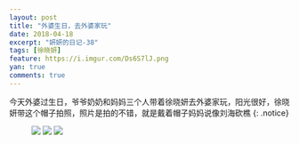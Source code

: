 ```yaml
---
layout: post
title: "外婆生日，去外婆家玩"
date: 2018-04-18
excerpt: "妍妍的日记-38"
tags: [徐晓妍]
feature: https://i.imgur.com/Ds6S7lJ.png
yan: true
comments: true
---
```

今天外婆过生日，爷爷奶奶和妈妈三个人带着徐晓妍去外婆家玩，阳光很好，徐晓妍带这个帽子拍照，照片是拍的不错，就是戴着帽子妈妈说像刘海砍樵
{: .notice}
<figure>
    <img src="{{ site.staticUrl }}/yanyan/image/waipozhushou1.JPG?imageMogr2/auto-orient" />
    <img src="{{ site.staticUrl }}/yanyan/image/waipozhushou2.JPG?imageMogr2/auto-orient" />
    <img src="{{ site.staticUrl }}/yanyan/image/waipozhushou3.JPG?imageMogr2/auto-orient" />
</figure>

